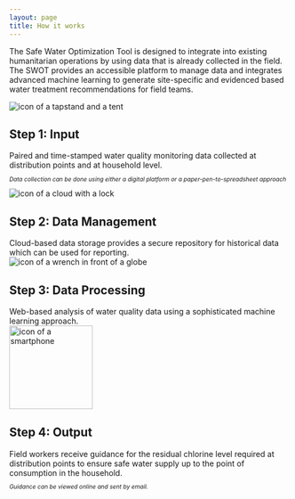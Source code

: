 ```yaml
---
layout: page
title: How it works
---
```


The Safe Water Optimization Tool is designed to integrate into existing humanitarian operations by using data that is already collected in the field. The SWOT provides an accessible platform to manage data and integrates advanced machine learning to generate site-specific and evidenced based water treatment recommendations for field teams.

<div class="workflow-container">
  <div class="workflow-item">
<img src="{{ site.baseurl }}/public/images/Input_tent_and_tapstand_SWOT.png" alt="icon of a tapstand and a tent">
     </div>
    <div class="workflow-item">
<h2>Step 1: Input</h2>
Paired and time-stamped water quality monitoring data collected at distribution points and at household level.<br>
<p style="font-size:75%"><i>Data collection can be done using either a digital platform or a paper-pen-to-spreadsheet approach</i></p>
      </div>
<div class="workflow-item">
<img src="{{ site.baseurl }}/public/images/DataManagement_SWOT.png" alt="icon of a cloud with a lock">
</div>
    <div class="workflow-item">
<h2>Step 2: Data Management</h2>
Cloud-based data storage provides a secure repository for historical data which can be used for reporting.
      </div>
<div class="workflow-item"><img src="{{ site.baseurl }}/public/images/Data_Processing_SWOT.png" alt="icon of a wrench in front of a globe"></div>
<div class="workflow-item">
<h2>Step 3: Data Processing</h2>
Web-based analysis of water quality data using a sophisticated machine learning approach.
</div>
    <div class="workflow-item"><img src="{{ site.baseurl }}/public/images/Output_SWOT_NoFill.png" alt="icon of a smartphone" style="margin-left:auto;margin-right:auto;height:150px;width:auto" ></div>
    <div class="workflow-item">
<h2>Step 4: Output</h2>
Field workers receive guidance for the residual chlorine level required at distribution points to ensure safe water supply up to the point of consumption in the household.
<p style="font-size:75%"><i>Guidance can be viewed online and sent by email.</i></p>
</div>
    </div>

